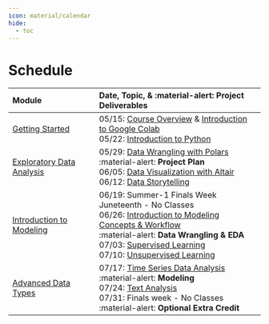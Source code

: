 ```yaml
---
icon: material/calendar
hide:
  - toc
---
```


# Schedule

| Module                                 | Date, Topic, & :material-alert: **Project Deliverables** |
| :------------------------------------- | :------------------------------------------------------- |
| [Getting Started](../getting-started/index.md)    | 05/15: [Course Overview](course-description.md) & [Introduction to Google Colab](../getting-started/colab/index.md)<br> 05/22: [Introduction to Python](../getting-started/python/index.md)                                                                                                         |
| [Exploratory Data Analysis](../eda/index.md)      |  05/29: [Data Wrangling with Polars](../eda/data-wrangling/index.md)<br>    :material-alert: **Project Plan**<br> 06/05: [Data Visualization with Altair](../eda/data-visualization/index.md)<br> 06/12: [Data Storytelling](../eda/data-storytelling/index.md)                                                                            |
| [Introduction to Modeling](../modeling/index.md)  |  06/19: Summer-1 Finals Week Juneteenth - No Classes <br> 06/26: [Introduction to Modeling Concepts & Workflow](../modeling/modeling-concepts-workflow/index.md)<br>    :material-alert: **Data Wrangling & EDA** <br> 07/03: [Supervised Learning](../modeling/robust-modeling-workflow/index.md)<br> 07/10: [Unsupervised Learning](../modeling/unsupervised-learning/index.md) |
| [Advanced Data Types](../adv-data-types/index.md) |  07/17: [Time Series Data Analysis](../adv-data-types/time-series.md)<br>    :material-alert: **Modeling**<br> 07/24: [Text Analysis](../adv-data-types/text-analysis.md)<br> 07/31: Finals week - No Classes<br>     :material-alert: **Optional Extra Credit**                                               |
